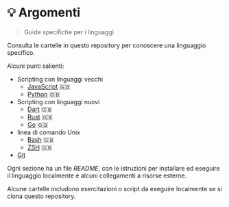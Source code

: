 # 💡 Argomenti
> Guide specifiche per i linguaggi

Consulta le cartelle in questo repository per conoscere una linguaggio specifico.

Alcuni punti salienti:

- Scripting con linguaggi vecchi
	- [JavaScript](/en/topics/scripting_languages/JavaScript) 🇬🇧 
	- [Python](/en/topics/scripting_languages/Python) 🇬🇧 
- Scripting con linguaggi nuovi
	- [Dart](/en/topics/scripting_languages/Dart) 🇬🇧 
	- [Rust](/en/topics/scripting_languages/Rust) 🇬🇧 
	- [Go](/en/topics/scripting_languages/Go) 🇬🇧 
- linea di comando Unix 
	- [Bash](/en/topics/Shell/Bash) 🇬🇧 
	- [ZSH](/en/topics/Shell/ZSH) 🇬🇧 
- [Git](version_control/Git)

Ogni sezione ha un file _README_, con le istruzioni per installare ed eseguire il linguaggio localmente e alcuni collegamenti a risorse esterne.

Alcune cartelle includono esercitazioni o script da eseguire localmente se si clona questo repository.
